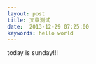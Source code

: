 ```yaml
---
layout: post
title: 文章测试
date:  2013-12-29 07:25:00
keywords: hello world
---
```


today is sunday!!!